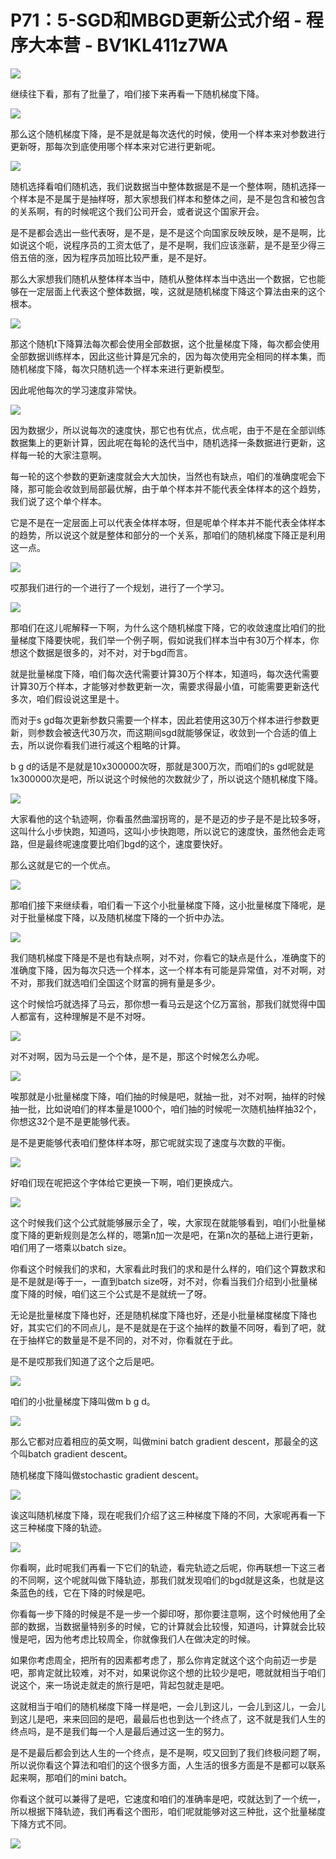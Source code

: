 # P71：5-SGD和MBGD更新公式介绍 - 程序大本营 - BV1KL411z7WA

![](img/4e5e6b969b7937824181457ccdc21649_0.png)

继续往下看，那有了批量了，咱们接下来再看一下随机梯度下降。

![](img/4e5e6b969b7937824181457ccdc21649_2.png)

那么这个随机梯度下降，是不是就是每次迭代的时候，使用一个样本来对参数进行更新呀，那每次到底使用哪个样本来对它进行更新呢。



![](img/4e5e6b969b7937824181457ccdc21649_4.png)

随机选择看咱们随机选，我们说数据当中整体数据是不是一个整体啊，随机选择一个样本是不是属于是抽样呀，那大家想我们样本和整体之间，是不是包含和被包含的关系啊，有的时候呢这个我们公司开会，或者说这个国家开会。

是不是都会选出一些代表呀，是不是，是不是这个向国家反映反映，是不是啊，比如说这个呃，说程序员的工资太低了，是不是啊，我们应该涨薪，是不是至少得三倍五倍的涨，因为程序员加班比较严重，是不是好。

那么大家想我们随机从整体样本当中，随机从整体样本当中选出一个数据，它也能够在一定层面上代表这个整体数据，唉，这就是随机梯度下降这个算法由来的这个根本。



![](img/4e5e6b969b7937824181457ccdc21649_6.png)

那这个随机t下降算法每次都会使用全部数据，这个批量梯度下降，每次都会使用全部数据训练样本，因此这些计算是冗余的，因为每次使用完全相同的样本集，而随机梯度下降，每次只随机选一个样本来进行更新模型。

因此呢他每次的学习速度非常快。

![](img/4e5e6b969b7937824181457ccdc21649_8.png)

因为数据少，所以说每次的速度快，那它也有优点，优点呢，由于不是在全部训练数据集上的更新计算，因此呢在每轮的迭代当中，随机选择一条数据进行更新，这样每一轮的大家注意啊。

每一轮的这个参数的更新速度就会大大加快，当然也有缺点，咱们的准确度呢会下降，那可能会收敛到局部最优解，由于单个样本并不能代表全体样本的这个趋势，我们说了这个单个样本。

它是不是在一定层面上可以代表全体样本呀，但是呢单个样本并不能代表全体样本的趋势，所以说这个就是整体和部分的一个关系，那咱们的随机梯度下降正是利用这一点。



![](img/4e5e6b969b7937824181457ccdc21649_10.png)

哎那我们进行的一个进行了一个规划，进行了一个学习。

![](img/4e5e6b969b7937824181457ccdc21649_12.png)

那咱们在这儿呢解释一下啊，为什么这个随机梯度下降，它的收敛速度比咱们的批量梯度下降要快呢，我们举一个例子啊，假如说我们样本当中有30万个样本，你想这个数据是很多的，对不对，对于bgd而言。

就是批量梯度下降，咱们每次迭代需要计算30万个样本，知道吗，每次迭代需要计算30万个样本，才能够对参数更新一次，需要求得最小值，可能需要更新迭代多次，咱们假设说这里是十。

而对于s gd每次更新参数只需要一个样本，因此若使用这30万个样本进行参数更新，则参数会被迭代30万次，而这期间sgd就能够保证，收敛到一个合适的值上去，所以说你看我们进行减这个粗略的计算。

b g d的话是不是就是10x300000次呀，那就是300万次，而咱们的s gd呢就是1x300000次是吧，所以说这个时候他的次数就少了，所以说这个随机梯度下降。



![](img/4e5e6b969b7937824181457ccdc21649_14.png)

大家看他的这个轨迹啊，你看虽然曲溜拐弯的，是不是迈的步子是不是比较多呀，这叫什么小步快跑，知道吗，这叫小步快跑嗯，所以说它的速度快，虽然他会走弯路，但是最终呢速度要比咱们bgd的这个，速度要快好。

那么这就是它的一个优点。

![](img/4e5e6b969b7937824181457ccdc21649_16.png)

那咱们接下来继续看，咱们看一下这个小批量梯度下降，这小批量梯度下降呢，是对于批量梯度下降，以及随机梯度下降的一个折中办法。



![](img/4e5e6b969b7937824181457ccdc21649_18.png)

我们随机梯度下降是不是也有缺点啊，对不对，你看它的缺点是什么，准确度下的准确度下降，因为每次只选一个样本，这一个样本有可能是异常值，对不对啊，对不对，那我们就选咱们全国这个财富的拥有量是多少。

这个时候恰巧就选择了马云，那你想一看马云是这个亿万富翁，那我们就觉得中国人都富有，这种理解是不是不对呀。



![](img/4e5e6b969b7937824181457ccdc21649_20.png)

对不对啊，因为马云是一个个体，是不是，那这个时候怎么办呢。

![](img/4e5e6b969b7937824181457ccdc21649_22.png)

唉那就是小批量梯度下降，咱们抽的时候是吧，就抽一批，对不对啊，抽样的时候抽一批，比如说咱们的样本量是1000个，咱们抽的时候呢一次随机抽样抽32个，你想这32个是不是更能够代表。

是不是更能够代表咱们整体样本呀，那它呢就实现了速度与次数的平衡。

![](img/4e5e6b969b7937824181457ccdc21649_24.png)

好咱们现在呢把这个字体给它更换一下啊，咱们更换成六。

![](img/4e5e6b969b7937824181457ccdc21649_26.png)

这个时候我们这个公式就能够展示全了，唉，大家现在就能够看到，咱们小批量梯度下降的更新规则是怎么样的，嗯第n加一次是吧，在第n次的基础上进行更新，咱们用了一塔乘以batch size。

你看这个时候我们的求和，大家看此时我们的求和是什么样的，咱们这个算数求和是不是就是i等于一，一直到batch size呀，对不对，你看当我们介绍到小批量梯度下降的时候，咱们这三个公式是不是就统一了呀。

无论是批量梯度下降也好，还是随机梯度下降也好，还是小批量梯度梯度下降也好，其实它们的不同点儿，是不是就是在于这个抽样的数量不同呀，看到了吧，就在于抽样它的数量是不是不同的，对不对，你看就在于此。

是不是哎那我们知道了这个之后是吧。

![](img/4e5e6b969b7937824181457ccdc21649_28.png)

咱们的小批量梯度下降叫做m b g d。

![](img/4e5e6b969b7937824181457ccdc21649_30.png)

那么它都对应着相应的英文啊，叫做mini batch gradient descent，那最全的这个叫batch gradient descent。

随机梯度下降叫做stochastic gradient descent。

![](img/4e5e6b969b7937824181457ccdc21649_32.png)

诶这叫随机梯度下降，现在呢我们介绍了这三种梯度下降的不同，大家呢再看一下这三种梯度下降的轨迹。

![](img/4e5e6b969b7937824181457ccdc21649_34.png)

你看啊，此时呢我们再看一下它们的轨迹，看完轨迹之后呢，你再联想一下这三者的不同啊，这个呢就叫做下降轨迹，那我们就发现咱们的bgd就是这条，也就是这条蓝色的线，它在下降的时候是吧。

你看每一步下降的时候是不是一步一个脚印呀，那你要注意啊，这个时候他用了全部的数据，当数据量特别多的时候，它的计算就会比较慢，知道吗，计算就会比较慢是吧，因为他考虑比较周全，你就像我们人在做决定的时候。

如果你考虑周全，把所有的因素都考虑了，那么你肯定就这个这个向前迈一步是吧，那肯定就比较难，对不对，如果说你这个想的比较少是吧，嗯就就相当于咱们说这个，来一场说走就走的旅行是吧，背起包就走是吧。

这就相当于咱们的随机梯度下降一样是吧，一会儿到这儿，一会儿到这儿，一会儿到这儿是吧，来来回回的是吧，最最后也也到达一个终点了，这不就是我们人生的终点吗，是不是我们每一个人是最后通过这一生的努力。

是不是最后都会到达人生的一个终点，是不是啊，哎又回到了我们终极问题了啊，所以说你看这个算法和咱们的这个很多方面，人生活的很多方面是不是都可以联系起来啊，那咱们的mini batch。

你看这个就可以兼得了是吧，它速度和咱们的准确率是吧，哎就达到了一个统一，所以根据下降轨迹，我们再看这个图形，咱们呢就能够对这三种批，这个批量梯度下降方式不同。



![](img/4e5e6b969b7937824181457ccdc21649_36.png)